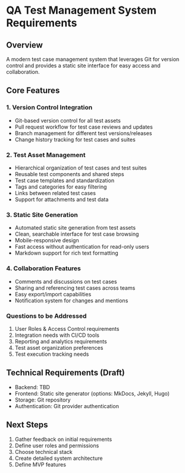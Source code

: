 # QA Test Management System Requirements

## Overview
A modern test case management system that leverages Git for version control and provides a static site interface for easy access and collaboration.

## Core Features

### 1. Version Control Integration
- Git-based version control for all test assets
- Pull request workflow for test case reviews and updates
- Branch management for different test versions/releases
- Change history tracking for test cases and suites

### 2. Test Asset Management
- Hierarchical organization of test cases and test suites
- Reusable test components and shared steps
- Test case templates and standardization
- Tags and categories for easy filtering
- Links between related test cases
- Support for attachments and test data

### 3. Static Site Generation
- Automated static site generation from test assets
- Clean, searchable interface for test case browsing
- Mobile-responsive design
- Fast access without authentication for read-only users
- Markdown support for rich text formatting

### 4. Collaboration Features
- Comments and discussions on test cases
- Sharing and referencing test cases across teams
- Easy export/import capabilities
- Notification system for changes and mentions

### Questions to be Addressed
1. User Roles & Access Control requirements
2. Integration needs with CI/CD tools
3. Reporting and analytics requirements
4. Test asset organization preferences
5. Test execution tracking needs

## Technical Requirements (Draft)
- Backend: TBD
- Frontend: Static site generator (options: MkDocs, Jekyll, Hugo)
- Storage: Git repository
- Authentication: Git provider authentication

## Next Steps
1. Gather feedback on initial requirements
2. Define user roles and permissions
3. Choose technical stack
4. Create detailed system architecture
5. Define MVP features
